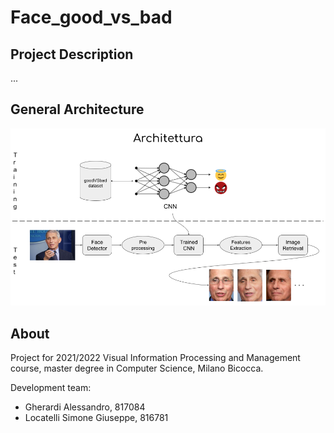 # Face_good_vs_bad

## Project Description
...

## General Architecture
![Architecture](images/Architettura.png)


## About
Project for 2021/2022 Visual Information Processing and Management course, master degree in Computer Science, Milano Bicocca.

Development team:
* Gherardi Alessandro, 817084
* Locatelli Simone Giuseppe, 816781
